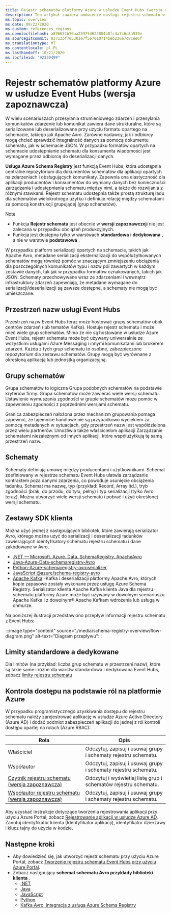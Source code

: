 ```yaml
---
title: Rejestr schematów platformy Azure w usłudze Event Hubs (wersja zapoznawcza)
description: Ten artykuł zawiera omówienie obsługi rejestru schematu w usłudze Azure Event Hubs (wersja zapoznawcza).
ms.topic: overview
ms.date: 09/22/2020
ms.custom: references_regions
ms.openlocfilehash: a876651b76aa259754623854b8fc4a7c6c8a939e
ms.sourcegitcommit: 03713bf705301e7f567010714beb236e7c8cee6f
ms.translationtype: MT
ms.contentlocale: pl-PL
ms.lasthandoff: 10/21/2020
ms.locfileid: "92330499"
---
```

# <a name="azure-schema-registry-in-event-hubs-preview"></a>Rejestr schematów platformy Azure w usłudze Event Hubs (wersja zapoznawcza)
W wielu scenariuszach przesyłania strumieniowego zdarzeń i przesyłania komunikatów zdarzenie lub komunikat zawiera dane strukturalne, które są serializowane lub deserializowane przy użyciu formatu opartego na schemacie, takiego jak Apache Avro. Zarówno nadawcy, jak i odbiorcy mogą chcieć sprawdzić integralność danych za pomocą dokumentu schematu, jak w schemacie JSON. W przypadku formatów opartych na schemacie udostępnianie schematu dla konsumenta wiadomości jest wymagane przez odbiorcę do deserializacji danych. 

**Usługa Azure Schema Registry** jest funkcją Event Hubs, która udostępnia centralne repozytorium dla dokumentów schematów dla aplikacji opartych na zdarzeniach i obsługujących komunikaty. Zapewnia ona elastyczność dla aplikacji producentów i konsumentów do wymiany danych bez konieczności zarządzania i udostępniania schematu między nimi, a także do rozwijania z różnymi stawkami. Rejestr schematu udostępnia także prostą strukturę ładu dla schematów wielokrotnego użytku i definiuje relację między schematami za pomocą konstrukcji grupującej (grup schematów).

> [!NOTE]
> - Funkcja **Rejestr schematu** jest obecnie w **wersji zapoznawczej**i nie jest zalecana w przypadku obciążeń produkcyjnych.
> - Funkcja jest dostępna tylko w warstwach **standardowa** i **dedykowana** , a nie w warstwie **podstawowa** .

W przypadku platform serializacji opartych na schemacie, takich jak Apache Avro, metadane serializacji eksternalizacji do współużytkowanych schematów mogą również pomóc w znaczącym zmniejszeniu obciążenia dla poszczególnych komunikatów typu i nazw pól zawartych w każdym zestawie danych, tak jak w przypadku formatów oznakowanych, takich jak JSON. Schematy przechowywane wraz ze zdarzeniami i wewnątrz infrastruktury zdarzeń zapewniają, że metadane wymagane do serializacji/deserializacji są zawsze dostępne, a schematy nie mogą być umieszczane. 

## <a name="event-hubs-namespace"></a>Przestrzeń nazw usługi Event Hubs
Przestrzeń nazw Event Hubs teraz może hostować grupy schematów obok centrów zdarzeń (lub tematów Kafka). Hostuje rejestr schematu i może mieć wiele grup schematów. Mimo że nie są hostowane w usłudze Azure Event Hubs, rejestr schematu może być używany uniwersalnie ze wszystkimi usługami Azure Messaging i innymi komunikatami lub brokerem zdarzeń. Każda z tych grup schematu to osobne, zabezpieczone repozytorium dla zestawu schematów. Grupy mogą być wyrównane z określoną aplikacją lub jednostką organizacyjną. 

## <a name="schema-groups"></a>Grupy schematów
Grupa schematów to logiczna Grupa podobnych schematów na podstawie kryteriów firmy. Grupa schematów może zawierać wiele wersji schematu. Ustawienie wymuszania zgodności w grupie schematów może pomóc w zapewnieniu zgodności z poprzednimi wersjami schematu.

Granica zabezpieczeń nałożona przez mechanizm grupowania pomaga zapewnić, że tajemnice handlowe nie są przypadkowo wyciekiem za pomocą metadanych w sytuacjach, gdy przestrzeń nazw jest współdzielona przez wielu partnerów. Umożliwia także właścicielom aplikacji Zarządzanie schematami niezależnymi od innych aplikacji, które współużytkują tę samą przestrzeń nazw.


## <a name="schemas"></a>Schematy
Schematy definiują umowę między producentami i użytkownikami. Schemat zdefiniowany w rejestrze schematu Event Hubs ułatwia zarządzanie kontraktem poza danymi zdarzenia, co powoduje usunięcie obciążenia ładunku. Schemat ma nazwę, typ (przykład: Record, Array itd.), tryb zgodności (brak, do przodu, do tyłu, pełny) i typ serializacji (tylko Avro teraz). Można utworzyć wiele wersji schematu i pobrać i użyć określonej wersji schematu. 

## <a name="client-sdks"></a>Zestawy SDK klienta
Można użyć jednej z następujących bibliotek, które zawierają serializator Avro, którego można użyć do serializacji i deserializacji ładunków zawierających identyfikatory schematu rejestru schematu i dane zakodowane w Avro.

- [.NET — Microsoft. Azure. Data. SchemaRegistry. ApacheAvro](https://github.com/Azure/azure-sdk-for-net/tree/master/sdk/schemaregistry/Microsoft.Azure.Data.SchemaRegistry.ApacheAvro)
- [Java-Azure-Data-schemaregistry-Avro](https://github.com/Azure/azure-sdk-for-java/tree/master/sdk/schemaregistry/azure-data-schemaregistry-avro/)
- [Python-Azure-schemaregistry-avroserializer](https://github.com/Azure/azure-sdk-for-python/tree/master/sdk/schemaregistry/azure-schemaregistry-avroserializer)
- [JavaScript @azure/schema-registry-avro](https://github.com/Azure/azure-sdk-for-js/tree/master/sdk/schemaregistry/schema-registry-avro)
- [Apache Kafka](https://github.com/Azure/azure-schema-registry-for-kafka/) -Kafka i deserializacji platformy Apache Avro, których kopie zapasowe zostały wykonane przez usługę Azure Schema Registry. Serializator klienta Apache Kafka klienta Java dla rejestru schematu platformy Azure może być używany w dowolnym scenariuszu Apache Kafka i z dowolnym® Apache Kafkam wdrożenia lub usługą w chmurze. 

Na poniższej ilustracji przedstawiono przepływ informacji rejestru schematu z Event Hubs: 

:::image type="content" source="./media/schema-registry-overview/flow-diagram.png" alt-text="Diagram przepływu":::

## <a name="standard-vs-dedicated-limits"></a>Limity standardowe a dedykowane
Dla limitów (na przykład: liczba grup schematu w przestrzeni nazw), które są takie same i różne dla warstw standardowa i dedykowana Event Hubs, zobacz [limity rejestru schematu](../azure-resource-manager/management/azure-subscription-service-limits.md#schema-registry-limitations)

## <a name="azure-role-based-access-control"></a>Kontrola dostępu na podstawie ról na platformie Azure
W przypadku programistycznego uzyskiwania dostępu do rejestru schematu należy zarejestrować aplikację w usłudze Azure Active Directory (Azure AD) i dodać podmiot zabezpieczeń aplikacji do jednej z ról kontroli dostępu opartej na rolach (Azure RBAC):

| Rola | Opis | 
| ---- | ----------- | 
| Właściciel | Odczytuj, zapisuj i usuwaj grupy i schematy rejestru schematu. |
| Współautor | Odczytuj, zapisuj i usuwaj grupy i schematy rejestru schematu. |
| [Czytnik rejestru schematu (wersja zapoznawcza)](../role-based-access-control/built-in-roles.md#schema-registry-reader-preview) | Odczytuj i wyświetlaj listę grup i schematów rejestru schematu. |
| [Współautor rejestru schematu (wersja zapoznawcza)](../role-based-access-control/built-in-roles.md#schema-registry-reader-preview) | Odczytuj, zapisuj i usuwaj grupy i schematy rejestru schematu. |

Aby uzyskać instrukcje dotyczące tworzenia rejestrowania aplikacji przy użyciu Azure Portal, zobacz [Rejestrowanie aplikacji w usłudze Azure AD](../active-directory/develop/quickstart-register-app.md). Zanotuj identyfikator klienta (Identyfikator aplikacji), identyfikator dzierżawy i klucz tajny do użycia w kodzie. 

## <a name="next-steps"></a>Następne kroki

- Aby dowiedzieć się, jak utworzyć rejestr schematu przy użyciu Azure Portal, zobacz [Tworzenie rejestru schematu Event Hubs przy użyciu Azure Portal](create-schema-registry.md).
- Zobacz następujący **schemat schematu Avro przykłady biblioteki klienta** .
    - [.NET](https://github.com/Azure/azure-sdk-for-net/tree/master/sdk/schemaregistry/Microsoft.Azure.Data.SchemaRegistry.ApacheAvro/tests/Samples)
    - [Java](https://github.com/Azure/azure-sdk-for-java/tree/master/sdk/schemaregistry/azure-data-schemaregistry-avro/src/samples)
    - [JavaScript](https://github.com/Azure/azure-sdk-for-js/tree/master/sdk/schemaregistry/schema-registry-avro/samples )
    - [Python](https://github.com/Azure/azure-sdk-for-python/tree/master/sdk/schemaregistry/azure-schemaregistry-avroserializer/samples )
    - [Kafka Avro, integracja z usługą Azure Schema Registry](https://github.com/Azure/azure-schema-registry-for-kafka/tree/master/csharp/avro/samples)
